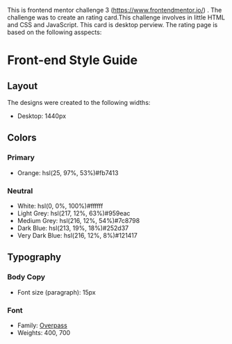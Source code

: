 This is frontend mentor challenge 3 (https://www.frontendmentor.io/) . The challenge was to create an rating card.This challenge involves in little HTML and CSS and JavaScript.
This card is desktop perview.
The rating page is based on the following asspects:
# Front-end Style Guide

## Layout

The designs were created to the following widths:


- Desktop: 1440px

## Colors

### Primary

- Orange: hsl(25, 97%, 53%)#fb7413

### Neutral

- White: hsl(0, 0%, 100%)#ffffff
- Light Grey: hsl(217, 12%, 63%)#959eac
- Medium Grey: hsl(216, 12%, 54%)#7c8798
- Dark Blue: hsl(213, 19%, 18%)#252d37
- Very Dark Blue: hsl(216, 12%, 8%)#121417

## Typography

### Body Copy

- Font size (paragraph): 15px

### Font

- Family: [Overpass](https://fonts.google.com/specimen/Overpass)
- Weights: 400, 700

